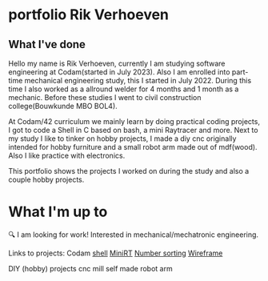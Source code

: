 # portfolio Rik Verhoeven

## What I've done

Hello my name is Rik Verhoeven,
currently I am studying software engineering at Codam(started in July 2023).
Also I am enrolled into part-time mechanical engineering study, this I started in July 2022.
During this time I also worked as a allround welder for 4 months and 1 month as a mechanic.
Before these studies I went to civil construction college(Bouwkunde MBO BOL4).

At Codam/42 curriculum we mainly learn by doing practical coding projects, I got to code a Shell in C based on bash, a mini Raytracer and more.
Next to my study I like to tinker on hobby projects, I made a diy cnc originally intended for hobby furniture and a small robot arm made out of mdf(wood).
Also I like practice with electronics.

This portfolio shows the projects I worked on during the study and also a couple hobby projects.

# What I'm up to
🔍 I am looking for work!
Interested in mechanical/mechatronic engineering.


Links to projects:
Codam
[shell](https://github.com/Rikkopanda/minishell)
[MiniRT](https://github.com/Rikkopanda/Mini_RT)
[Number sorting](https://github.com/Rikkopanda/pushswap)
[Wireframe](https://github.com/Rikkopanda/FDF)

DIY (hobby) projects
cnc mill self made
robot arm







